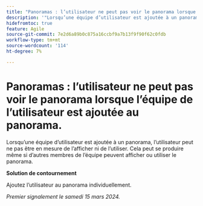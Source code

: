 ```yaml
---
title: "Panoramas : l’utilisateur ne peut pas voir le panorama lorsque l’équipe de l’utilisateur est ajoutée au panorama"
description: '"Lorsqu’une équipe d’utilisateur est ajoutée à un panorama, l’utilisateur peut ne pas être en mesure de l’afficher ni de l’utiliser. Cela peut se produire même si d’autres membres de l’équipe peuvent afficher ou utiliser le panorama. Une solution de contournement est disponible. »'
hidefromtoc: true
feature: Agile
source-git-commit: 7e2d6a89b0c875a16ccbf9a7b13f9f90f62c0fdb
workflow-type: tm+mt
source-wordcount: '114'
ht-degree: 7%

---
```



# Panoramas : l’utilisateur ne peut pas voir le panorama lorsque l’équipe de l’utilisateur est ajoutée au panorama.

Lorsqu’une équipe d’utilisateur est ajoutée à un panorama, l’utilisateur peut ne pas être en mesure de l’afficher ni de l’utiliser. Cela peut se produire même si d’autres membres de l’équipe peuvent afficher ou utiliser le panorama.

**Solution de contournement**

Ajoutez l’utilisateur au panorama individuellement.

_Premier signalement le samedi 15 mars 2024._
